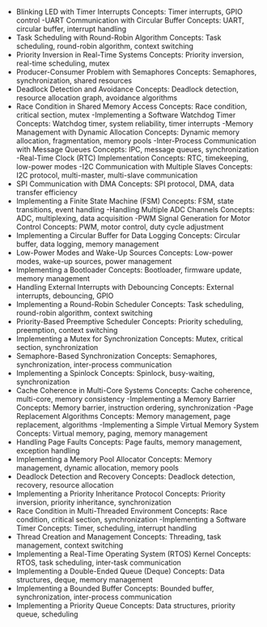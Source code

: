 - Blinking LED with Timer Interrupts
Concepts: Timer interrupts, GPIO control
-UART Communication with Circular Buffer
Concepts: UART, circular buffer, interrupt handling
- Task Scheduling with Round-Robin Algorithm
Concepts: Task scheduling, round-robin algorithm, context switching
- Priority Inversion in Real-Time Systems
Concepts: Priority inversion, real-time scheduling, mutex
- Producer-Consumer Problem with Semaphores
Concepts: Semaphores, synchronization, shared resources
- Deadlock Detection and Avoidance
Concepts: Deadlock detection, resource allocation graph, avoidance algorithms
- Race Condition in Shared Memory Access
Concepts: Race condition, critical section, mutex
-Implementing a Software Watchdog Timer
Concepts: Watchdog timer, system reliability, timer interrupts
-Memory Management with Dynamic Allocation
Concepts: Dynamic memory allocation, fragmentation, memory pools
-Inter-Process Communication with Message Queues
Concepts: IPC, message queues, synchronization
-Real-Time Clock (RTC) Implementation
Concepts: RTC, timekeeping, low-power modes
-I2C Communication with Multiple Slaves
Concepts: I2C protocol, multi-master, multi-slave communication
- SPI Communication with DMA
Concepts: SPI protocol, DMA, data transfer efficiency
- Implementing a Finite State Machine (FSM)
Concepts: FSM, state transitions, event handling
-Handling Multiple ADC Channels
Concepts: ADC, multiplexing, data acquisition
-PWM Signal Generation for Motor Control
Concepts: PWM, motor control, duty cycle adjustment
- Implementing a Circular Buffer for Data Logging
Concepts: Circular buffer, data logging, memory management
- Low-Power Modes and Wake-Up Sources
Concepts: Low-power modes, wake-up sources, power management
- Implementing a Bootloader
Concepts: Bootloader, firmware update, memory management
- Handling External Interrupts with Debouncing
Concepts: External interrupts, debouncing, GPIO
- Implementing a Round-Robin Scheduler
Concepts: Task scheduling, round-robin algorithm, context switching
- Priority-Based Preemptive Scheduler
Concepts: Priority scheduling, preemption, context switching
- Implementing a Mutex for Synchronization
Concepts: Mutex, critical section, synchronization
- Semaphore-Based Synchronization
Concepts: Semaphores, synchronization, inter-process communication
- Implementing a Spinlock
Concepts: Spinlock, busy-waiting, synchronization
- Cache Coherence in Multi-Core Systems
Concepts: Cache coherence, multi-core, memory consistency
-Implementing a Memory Barrier
Concepts: Memory barrier, instruction ordering, synchronization
-Page Replacement Algorithms
Concepts: Memory management, page replacement, algorithms
-Implementing a Simple Virtual Memory System
Concepts: Virtual memory, paging, memory management
- Handling Page Faults
Concepts: Page faults, memory management, exception handling
- Implementing a Memory Pool Allocator
Concepts: Memory management, dynamic allocation, memory pools
- Deadlock Detection and Recovery
Concepts: Deadlock detection, recovery, resource allocation
- Implementing a Priority Inheritance Protocol
Concepts: Priority inversion, priority inheritance, synchronization
- Race Condition in Multi-Threaded Environment
Concepts: Race condition, critical section, synchronization
-Implementing a Software Timer
Concepts: Timer, scheduling, interrupt handling
- Thread Creation and Management
Concepts: Threading, task management, context switching
- Implementing a Real-Time Operating System (RTOS) Kernel
Concepts: RTOS, task scheduling, inter-task communication
- Implementing a Double-Ended Queue (Deque)
Concepts: Data structures, deque, memory management
- Implementing a Bounded Buffer
Concepts: Bounded buffer, synchronization, inter-process communication
- Implementing a Priority Queue
Concepts: Data structures, priority queue, scheduling

